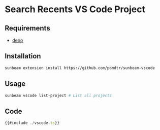 # Search Recents VS Code Project

## Requirements

- [deno](https://deno.com)

## Installation

```sh
sunbeam extension install https://github.com/pomdtr/sunbeam-vscode
```

## Usage

```sh
sunbeam vscode list-project # List all projects
```

## Code

```typescript
{{#include ./vscode.ts}}
```
